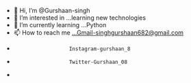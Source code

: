 - 👋 Hi, I’m @Gurshaan-singh
- 👀 I’m interested in ...learning new technologies
- 🌱 I’m currently learning ...Python
- 📫 How to reach me ...Gmail-singhgurshaan682@gmail.com
-                       Instagram-gurshaan_8
-                       Twitter-Gurshaan_08    
- 
<!---
Gurshaan-singh/Gurshaan-singh is a ✨ special ✨ repository because its `README.md` (this file) appears on your GitHub profile.
You can click the Preview link to take a look at your changes.
--->
